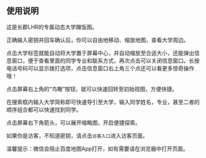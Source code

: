 ## 使用说明

这是长郡LHR的专属动态大学蹭饭图。

正确输入密钥并回车确认后，你可以自由地移动、缩放地图，查看大学周边。

点击大学标签就能自动将大学置于屏幕中心，并自动缩放至合适大小，还能弹出信息窗口，便于查看里面的同学专业和联系方式，再次点击可以关闭信息窗口。长按电话号码可以显示拨打选项，点击信息窗口右上角三个点还可以看更多惊奇操作哦！

点击屏幕右上角的“鸟瞰”按钮，就可以快速回转至初始视图，方便快捷。

在搜索框内输入大学简称即可快速导引至大学，输入同学姓名，专业，甚至二者的顺序组合都可以快速找到同学。

点击屏幕右下角箭头，可以展开缩略图，开启便捷探索。

如果你是访客，不知道密钥，请点击`访客入口`进入访客页面。

温馨提示：微信会阻止百度地图App打开，如有需要请在浏览器中打开页面。
